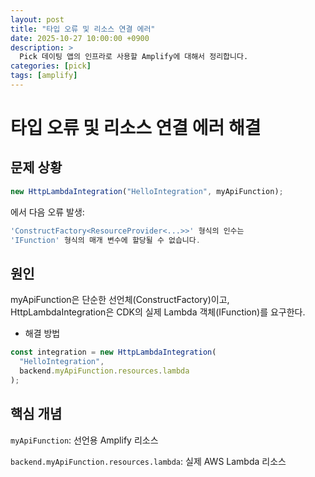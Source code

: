 ```yaml
---
layout: post
title: "타입 오류 및 리소스 연결 에러"
date: 2025-10-27 10:00:00 +0900
description: >
  Pick 데이팅 앱의 인프라로 사용할 Amplify에 대해서 정리합니다.
categories: [pick]
tags: [amplify]
---
```


# 타입 오류 및 리소스 연결 에러 해결

## 문제 상황
```ts
new HttpLambdaIntegration("HelloIntegration", myApiFunction);
```

에서 다음 오류 발생:
```ts
'ConstructFactory<ResourceProvider<...>>' 형식의 인수는 
'IFunction' 형식의 매개 변수에 할당될 수 없습니다.
```

## 원인

myApiFunction은 단순한 선언체(ConstructFactory)이고,
HttpLambdaIntegration은 CDK의 실제 Lambda 객체(IFunction)를 요구한다.

- 해결 방법
```ts
const integration = new HttpLambdaIntegration(
  "HelloIntegration",
  backend.myApiFunction.resources.lambda
);
```

## 핵심 개념

`myApiFunction`: 선언용 Amplify 리소스

`backend.myApiFunction.resources.lambda`: 실제 AWS Lambda 리소스